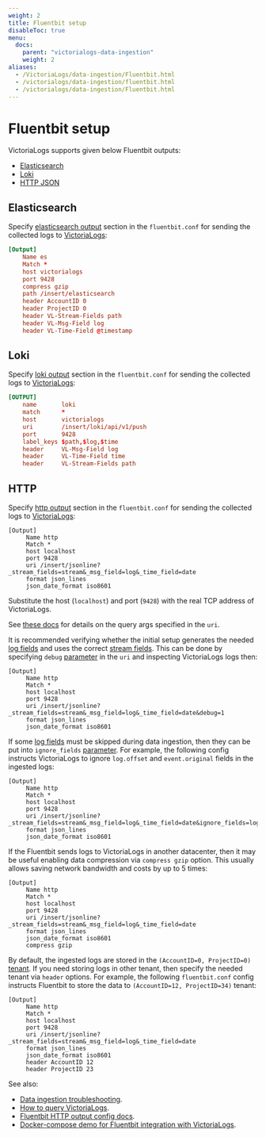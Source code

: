 ```yaml
---
weight: 2
title: Fluentbit setup
disableToc: true
menu:
  docs:
    parent: "victorialogs-data-ingestion"
    weight: 2
aliases:
  - /VictoriaLogs/data-ingestion/Fluentbit.html
  - /victorialogs/data-ingestion/fluentbit.html
  - /victorialogs/data-ingestion/Fluentbit.html
---
```


# Fluentbit setup

VictoriaLogs supports given below Fluentbit outputs:
- [Elasticsearch](#elasticsearch)
- [Loki](#loki)
- [HTTP JSON](#http)

## Elasticsearch

Specify [elasticsearch output](https://docs.fluentbit.io/manual/pipeline/outputs/elasticsearch) section in the `fluentbit.conf`
for sending the collected logs to [VictoriaLogs](https://docs.victoriametrics.com/victorialogs/):

```conf
[Output]
    Name es
    Match *
    host victorialogs
    port 9428
    compress gzip
    path /insert/elasticsearch
    header AccountID 0
    header ProjectID 0
    header VL-Stream-Fields path
    header VL-Msg-Field log
    header VL-Time-Field @timestamp
```

## Loki

Specify [loki output](https://docs.fluentbit.io/manual/pipeline/outputs/loki) section in the `fluentbit.conf`
for sending the collected logs to [VictoriaLogs](https://docs.victoriametrics.com/victorialogs/):

```conf
[OUTPUT]
    name       loki
    match      *
    host       victorialogs
    uri        /insert/loki/api/v1/push
    port       9428
    label_keys $path,$log,$time
    header     VL-Msg-Field log
    header     VL-Time-Field time
    header     VL-Stream-Fields path
```

## HTTP

Specify [http output](https://docs.fluentbit.io/manual/pipeline/outputs/http) section in the `fluentbit.conf`
for sending the collected logs to [VictoriaLogs](https://docs.victoriametrics.com/victorialogs/):

```fluentbit
[Output]
     Name http
     Match *
     host localhost
     port 9428
     uri /insert/jsonline?_stream_fields=stream&_msg_field=log&_time_field=date
     format json_lines
     json_date_format iso8601
```

Substitute the host (`localhost`) and port (`9428`) with the real TCP address of VictoriaLogs.

See [these docs](https://docs.victoriametrics.com/victorialogs/data-ingestion/#http-parameters) for details on the query args specified in the `uri`.

It is recommended verifying whether the initial setup generates the needed [log fields](https://docs.victoriametrics.com/victorialogs/keyconcepts/#data-model)
and uses the correct [stream fields](https://docs.victoriametrics.com/victorialogs/keyconcepts/#stream-fields).
This can be done by specifying `debug` [parameter](https://docs.victoriametrics.com/victorialogs/data-ingestion/#http-parameters) in the `uri`
and inspecting VictoriaLogs logs then:

```fluentbit
[Output]
     Name http
     Match *
     host localhost
     port 9428
     uri /insert/jsonline?_stream_fields=stream&_msg_field=log&_time_field=date&debug=1
     format json_lines
     json_date_format iso8601
```

If some [log fields](https://docs.victoriametrics.com/victorialogs/keyconcepts/#data-model) must be skipped
during data ingestion, then they can be put into `ignore_fields` [parameter](https://docs.victoriametrics.com/victorialogs/data-ingestion/#http-parameters).
For example, the following config instructs VictoriaLogs to ignore `log.offset` and `event.original` fields in the ingested logs:

```fluentbit
[Output]
     Name http
     Match *
     host localhost
     port 9428
     uri /insert/jsonline?_stream_fields=stream&_msg_field=log&_time_field=date&ignore_fields=log.offset,event.original
     format json_lines
     json_date_format iso8601
```

If the Fluentbit sends logs to VictoriaLogs in another datacenter, then it may be useful enabling data compression via `compress gzip` option.
This usually allows saving network bandwidth and costs by up to 5 times:

```fluentbit
[Output]
     Name http
     Match *
     host localhost
     port 9428
     uri /insert/jsonline?_stream_fields=stream&_msg_field=log&_time_field=date
     format json_lines
     json_date_format iso8601
     compress gzip
```

By default, the ingested logs are stored in the `(AccountID=0, ProjectID=0)` [tenant](https://docs.victoriametrics.com/victorialogs/keyconcepts/#multitenancy).
If you need storing logs in other tenant, then specify the needed tenant via `header` options.
For example, the following `fluentbit.conf` config instructs Fluentbit to store the data to `(AccountID=12, ProjectID=34)` tenant:

```fluentbit
[Output]
     Name http
     Match *
     host localhost
     port 9428
     uri /insert/jsonline?_stream_fields=stream&_msg_field=log&_time_field=date
     format json_lines
     json_date_format iso8601
     header AccountID 12
     header ProjectID 23
```

See also:

- [Data ingestion troubleshooting](https://docs.victoriametrics.com/victorialogs/data-ingestion/#troubleshooting).
- [How to query VictoriaLogs](https://docs.victoriametrics.com/victorialogs/querying/).
- [Fluentbit HTTP output config docs](https://docs.fluentbit.io/manual/pipeline/outputs/http).
- [Docker-compose demo for Fluentbit integration with VictoriaLogs](https://github.com/VictoriaMetrics/VictoriaMetrics/tree/master/deployment/docker/victorialogs/fluentbit).
